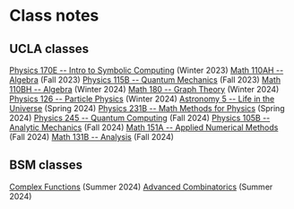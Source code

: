 # Class notes
## UCLA classes
[Physics 170E -- Intro to Symbolic Computing](PHYSICS170E) (Winter 2023)
[Math 110AH -- Algebra](MATH110AH/main.pdf) (Fall 2023)
[Physics 115B -- Quantum Mechanics](PHYSICS115B/main.pdf) (Fall 2023)
[Math 110BH -- Algebra](MATH110BH) (Winter 2024)
[Math 180 -- Graph Theory](MATH180) (Winter 2024)
[Physics 126 -- Particle Physics](PHYSICS126) (Winter 2024)
[Astronomy 5 -- Life in the Universe](ASTR5) (Spring 2024)
[Physics 231B -- Math Methods for Physics](PHYSICS231B) (Spring 2024)
[Physics 245 -- Quantum Computing](PHYSICS245) (Fall 2024)
[Physics 105B -- Analytic Mechanics](PHYSICS105) (Fall 2024)
[Math 151A -- Applied Numerical Methods](MATH151A) (Fall 2024)
[Math 131B -- Analysis](MATH131B) (Fall 2024)

## BSM classes
[Complex Functions](CLX/main.pdf) (Summer 2024)
[Advanced Combinatorics](CO2/main.pdf) (Summer 2024)
